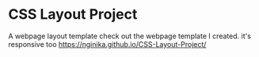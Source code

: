 # CSS Layout Project
 A webpage layout template
check out the webpage template I created. it's responsive too
https://nginika.github.io/CSS-Layout-Project/
